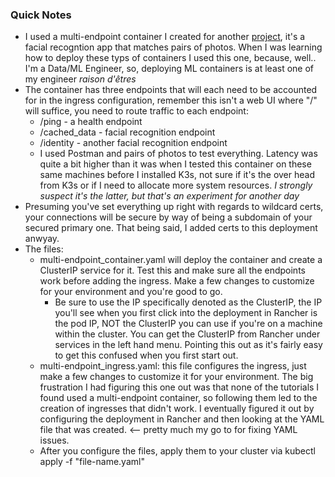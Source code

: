### Quick Notes

* I used a multi-endpoint container I created for another [project](https://github.com/MarkhamLee/Facial-Recognition-Facenet-Pytorch), it's a facial recogntion app that matches pairs of photos. When I was learning how to deploy these typs of containers I used this one, because, well.. I'm a Data/ML Engineer, so, deploying ML containers is at least one of my engineer *raison d'êtres*
* The container has three endpoints that will each need to be accounted for in the ingress configuration, remember this isn't a web UI where "/" will suffice, you need to route traffic to each endpoint: 
    * /ping - a health endpoint
    * /cached_data - facial recognition endpoint
    * /identity - another facial recognition endpoint 
    * I used Postman and pairs of photos to test everything. Latency was quite a bit higher than it was when I tested this container on these same machines before I installed K3s, not sure if it's the over head from K3s or if I need to allocate more system resources. *I strongly suspect it's the latter, but that's an experiment for another day* 
* Presuming you've set everything up right with regards to wildcard certs, your connections will be secure by way of being a subdomain of your secured primary one. That being said, I added certs to this deployment anwyay.
* The files:
    * multi-endpoint_container.yaml will deploy the container and create a ClusterIP service for it. Test this and make sure all the endpoints work before adding the ingress. Make a few changes to customize for your environment and you're good to go. 
        * Be sure to use the IP specifically denoted as the ClusterIP, the IP you'll see when you first click into the deployment in Rancher is the pod IP, NOT the ClusterIP you can use if you're on a machine within the cluster. You can get the ClusterIP from Rancher under services in the left hand menu. Pointing this out as it's fairly easy to get this confused when you first start out.
    * multi-endpoint_ingress.yaml: this file configures the ingress, just make a few changes to customize it for your environment. The big frustration I had figuring this one out was that none of the tutorials I found used a multi-endpoint container, so following them led to the creation of ingresses that didn't work. I eventually figured it out by configuring the deployment in Rancher and then looking at the YAML file that was created. <-- pretty much my go to for fixing YAML issues. 
    * After you configure the files, apply them to your cluster via kubectl apply -f "file-name.yaml"